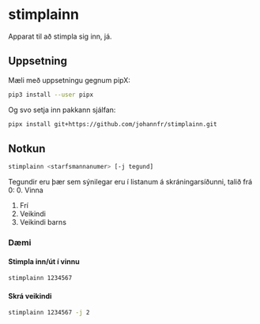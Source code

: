 # stimplainn

Apparat til að stimpla sig inn, já.

## Uppsetning

Mæli með uppsetningu gegnum pipX:
```bash
pip3 install --user pipx
```

Og svo setja inn pakkann sjálfan:

```bash
pipx install git+https://github.com/johannfr/stimplainn.git
```

## Notkun

```bash
stimplainn <starfsmannanumer> [-j tegund]
```

Tegundir eru þær sem sýnilegar eru í listanum á skráningarsíðunni, talið frá 0:
  0. Vinna
  1. Frí
  2. Veikindi
  3. Veikindi barns

### Dæmi

#### Stimpla inn/út í vinnu
```bash
stimplainn 1234567
```
#### Skrá veikindi
```bash
stimplainn 1234567 -j 2
```
